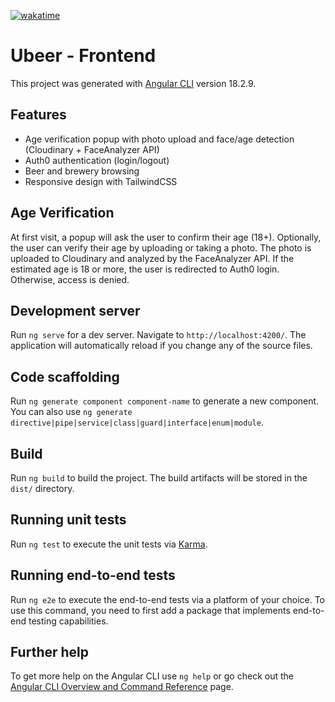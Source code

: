 [![wakatime](https://wakatime.com/badge/user/018d87f9-d14a-41df-9a8a-08f8cff01174/project/6fbf530b-1bfc-47f7-ae38-5d984c4b2ce2.svg)](https://wakatime.com/badge/user/018d87f9-d14a-41df-9a8a-08f8cff01174/project/6fbf530b-1bfc-47f7-ae38-5d984c4b2ce2)

# Ubeer - Frontend

This project was generated with [Angular CLI](https://github.com/angular/angular-cli) version 18.2.9.

## Features

- Age verification popup with photo upload and face/age detection (Cloudinary + FaceAnalyzer API)
- Auth0 authentication (login/logout)
- Beer and brewery browsing
- Responsive design with TailwindCSS

## Age Verification

At first visit, a popup will ask the user to confirm their age (18+). Optionally, the user can verify their age by uploading or taking a photo. The photo is uploaded to Cloudinary and analyzed by the FaceAnalyzer API. If the estimated age is 18 or more, the user is redirected to Auth0 login. Otherwise, access is denied.

## Development server

Run `ng serve` for a dev server. Navigate to `http://localhost:4200/`. The application will automatically reload if you change any of the source files.

## Code scaffolding

Run `ng generate component component-name` to generate a new component. You can also use `ng generate directive|pipe|service|class|guard|interface|enum|module`.

## Build

Run `ng build` to build the project. The build artifacts will be stored in the `dist/` directory.

## Running unit tests

Run `ng test` to execute the unit tests via [Karma](https://karma-runner.github.io).

## Running end-to-end tests

Run `ng e2e` to execute the end-to-end tests via a platform of your choice. To use this command, you need to first add a package that implements end-to-end testing capabilities.

## Further help

To get more help on the Angular CLI use `ng help` or go check out the [Angular CLI Overview and Command Reference](https://angular.dev/tools/cli) page.